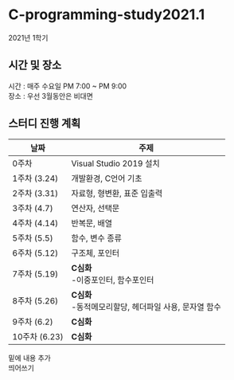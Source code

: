 # C-programming-study2021.1

2021년 1학기
## 시간 및 장소
시간 : 매주 수요일 PM 7:00 ~ PM 9:00
<br>장소 : 우선 3월동안은 비대면
## 스터디 진행 계획
| 날짜 | 주제 |
|------|------|
| 0주차 | Visual Studio 2019 설치 |
| 1주차 (3.24) | 개발환경, C언어 기초 |
| 2주차 (3.31) | 자료형, 형변환, 표준 입출력 |
| 3주차 (4.7) | 연산자, 선택문 |
| 4주차 (4.14) | 반복문, 배열 |
| 5주차 (5.5) | 함수, 변수 종류 |
| 6주차 (5.12) | 구조체, 포인터 |
| 7주차 (5.19) | <b>C심화</b><br>-이중포인터, 함수포인터 |
| 8주차 (5.26) | <b>C심화</b><br>-동적메모리할당, 헤더파일 사용, 문자열 함수 |
| 9주차 (6.2) | <b>C심화</b> |
| 10주차 (6.23) | <b>C심화</b> |

밑에 내용 추가 <br> 띄어쓰기
